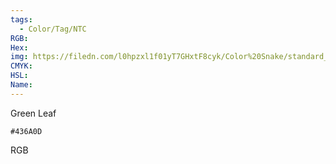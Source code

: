 ```yaml
---
tags:
  - Color/Tag/NTC
RGB:
Hex:
img: https://filedn.com/l0hpzxl1f01yT7GHxtF8cyk/Color%20Snake/standard_csv_to_svg/436A0D.svg
CMYK:
HSL:
Name:
---
```

Green Leaf
```palette
#436A0D
```
RGB

